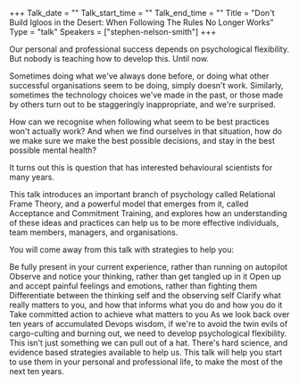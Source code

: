 +++
Talk_date = ""
Talk_start_time = ""
Talk_end_time = ""
Title = "Don't Build Igloos in the Desert: When Following The Rules No Longer Works"
Type = "talk"
Speakers = ["stephen-nelson-smith"]
+++

Our personal and professional success depends on psychological flexibility. But nobody is teaching how to develop this. Until now.

Sometimes doing what we've always done before, or doing what other successful organisations seem to be doing, simply doesn't work. Similarly, sometimes the technology choices we've made in the past, or those made by others turn out to be staggeringly inappropriate, and we're surprised.

How can we recognise when following what seem to be best practices won't actually work? And when we find ourselves in that situation, how do we make sure we make the best possible decisions, and stay in the best possible mental health?

It turns out this is question that has interested behavioural scientists for many years.

This talk introduces an important branch of psychology called Relational Frame Theory, and a powerful model that emerges from it, called Acceptance and Commitment Training, and explores how an understanding of these ideas and practices can help us to be more effective individuals, team members, managers, and organisations.

You will come away from this talk with strategies to help you:

Be fully present in your current experience, rather than running on autopilot
Observe and notice your thinking, rather than get tangled up in it
Open up and accept painful feelings and emotions, rather than fighting them
Differentiate between the thinking self and the observing self
Clarify what really matters to you, and how that informs what you do and how you do it
Take committed action to achieve what matters to you
As we look back over ten years of accumulated Devops wisdom, if we're to avoid the twin evils of cargo-culting and burning out, we need to develop psychological flexibility. This isn't just something we can pull out of a hat. There's hard science, and evidence based strategies available to help us. This talk will help you start to use them in your personal and professional life, to make the most of the next ten years.

